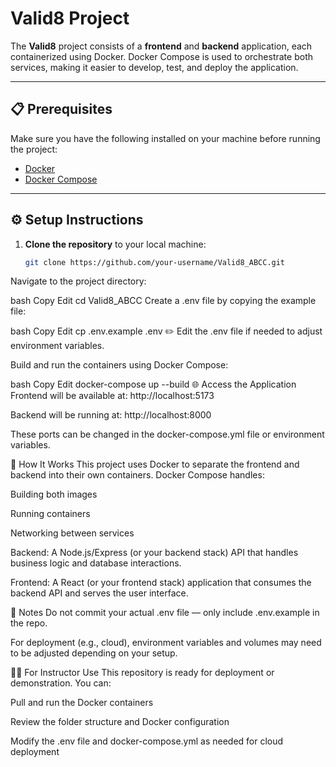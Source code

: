 # Valid8 Project

The **Valid8** project consists of a **frontend** and **backend** application, each containerized using Docker. Docker Compose is used to orchestrate both services, making it easier to develop, test, and deploy the application.

---

## 📋 Prerequisites

Make sure you have the following installed on your machine before running the project:

- [Docker](https://www.docker.com/)
- [Docker Compose](https://docs.docker.com/compose/)

---

## ⚙️ Setup Instructions

1. **Clone the repository** to your local machine:

   ```bash
   git clone https://github.com/your-username/Valid8_ABCC.git
Navigate to the project directory:

bash
Copy
Edit
cd Valid8_ABCC
Create a .env file by copying the example file:

bash
Copy
Edit
cp .env.example .env
✏️ Edit the .env file if needed to adjust environment variables.

Build and run the containers using Docker Compose:

bash
Copy
Edit
docker-compose up --build
🌐 Access the Application
Frontend will be available at: http://localhost:5173

Backend will be running at: http://localhost:8000

These ports can be changed in the docker-compose.yml file or environment variables.

🧠 How It Works
This project uses Docker to separate the frontend and backend into their own containers. Docker Compose handles:

Building both images

Running containers

Networking between services

Backend: A Node.js/Express (or your backend stack) API that handles business logic and database interactions.

Frontend: A React (or your frontend stack) application that consumes the backend API and serves the user interface.

📝 Notes
Do not commit your actual .env file — only include .env.example in the repo.

For deployment (e.g., cloud), environment variables and volumes may need to be adjusted depending on your setup.

👨‍🏫 For Instructor Use
This repository is ready for deployment or demonstration. You can:

Pull and run the Docker containers

Review the folder structure and Docker configuration

Modify the .env file and docker-compose.yml as needed for cloud deployment
